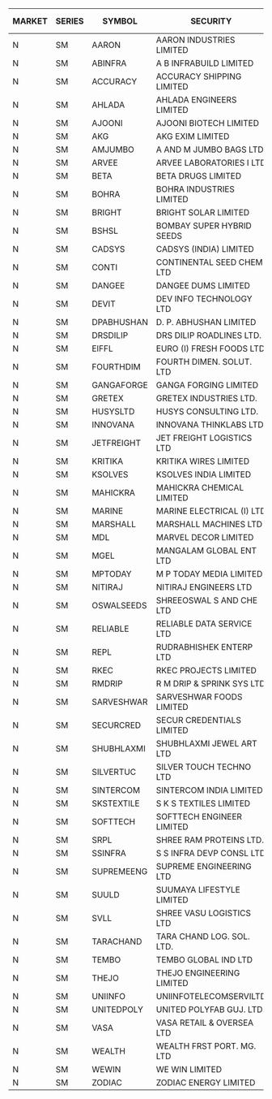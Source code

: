 


| MARKET | SERIES | SYMBOL | SECURITY | PREV CL PR | OPEN PRICE | HIGH PRICE | LOW PRICE | CLOSE PRICE | NET TRDVAL | NET TRDQTY | CORP IND | HI 52 WK | LO 52 WK |
| ----- | ----- | ----- | ----- | ----- | ----- | ----- | ----- | ----- | ----- | ----- | ----- | ----- | ----- |
| N | SM | AARON | AARON INDUSTRIES LIMITED | 28.25 | 27.50 | 27.50 | 27.50 | 27.50 | 173250.00 | 6300 |  | 58.00 | 27.50 |
| N | SM | ABINFRA | A B INFRABUILD LIMITED | 9.10 | 9.00 | 9.55 | 9.00 | 9.55 | 219200.00 | 24000 |  | 21.00 | 8.45 |
| N | SM | ACCURACY | ACCURACY SHIPPING LIMITED | 38.90 | 40.00 | 40.00 | 40.00 | 40.00 | 64000.00 | 1600 |  | 42.60 | 12.35 |
| N | SM | AHLADA | AHLADA ENGINEERS LIMITED | 44.80 | 45.00 | 45.00 | 45.00 | 45.00 | 45000.00 | 1000 |  | 69.95 | 36.30 |
| N | SM | AJOONI | AJOONI BIOTECH LIMITED | 33.65 | 33.65 | 33.70 | 33.60 | 33.60 | 807800.00 | 24000 |  | 36.50 | 6.35 |
| N | SM | AKG | AKG EXIM LIMITED | 43.25 | 47.20 | 47.25 | 47.20 | 47.25 | 377800.00 | 8000 |  | 54.80 | 30.00 |
| N | SM | AMJUMBO | A AND M JUMBO BAGS LTD | 7.05 | 6.70 | 7.30 | 6.70 | 7.30 | 226800.00 | 32000 |  | 14.70 | 5.85 |
| N | SM | ARVEE | ARVEE LABORATORIES I LTD | 76.95 | 70.80 | 70.80 | 70.80 | 70.80 | 849600.00 | 12000 |  | 76.95 | 37.60 |
| N | SM | BETA | BETA DRUGS LIMITED | 87.00 | 86.00 | 86.00 | 84.50 | 84.50 | 341600.00 | 4000 |  | 104.60 | 37.00 |
| N | SM | BOHRA | BOHRA INDUSTRIES LIMITED | 1.60 | 1.55 | 1.55 | 1.55 | 1.55 | 3100.00 | 2000 |  | 4.00 | .35 |
| N | SM | BRIGHT | BRIGHT SOLAR LIMITED | 7.75 | 7.45 | 7.45 | 7.45 | 7.45 | 22350.00 | 3000 |  | 19.90 | 4.70 |
| N | SM | BSHSL | BOMBAY SUPER HYBRID SEEDS | 91.10 | 90.00 | 96.80 | 90.00 | 96.35 | 1035600.00 | 11200 |  | 134.05 | 85.70 |
| N | SM | CADSYS | CADSYS (INDIA) LIMITED | 26.30 | 26.00 | 26.00 | 26.00 | 26.00 | 52000.00 | 2000 |  | 49.50 | 15.50 |
| N | SM | CONTI | CONTINENTAL SEED CHEM LTD | 10.50 | 11.00 | 11.00 | 11.00 | 11.00 | 36663.00 | 3333 |  | 102.20 | 5.55 |
| N | SM | DANGEE | DANGEE DUMS LIMITED | 81.00 | 81.00 | 81.00 | 81.00 | 81.00 | 64800.00 | 800 |  | 145.00 | 71.00 |
| N | SM | DEVIT | DEV INFO TECHNOLOGY LTD | 109.00 | 109.75 | 109.75 | 109.75 | 109.75 | 164625.00 | 1500 |  | 120.00 | 57.00 |
| N | SM | DPABHUSHAN | D. P. ABHUSHAN LIMITED | 85.05 | 88.70 | 88.70 | 88.70 | 88.70 | 354800.00 | 4000 |  | 93.00 | 37.50 |
| N | SM | DRSDILIP | DRS DILIP ROADLINES LTD. | 74.45 | 74.00 | 74.00 | 74.00 | 74.00 | 4972800.00 | 67200 |  | 78.00 | 60.00 |
| N | SM | EIFFL | EURO (I) FRESH FOODS LTD | 91.50 | 92.00 | 92.25 | 91.00 | 92.00 | 734400.00 | 8000 |  | 131.00 | 71.00 |
| N | SM | FOURTHDIM | FOURTH DIMEN. SOLUT. LTD | 13.00 | 12.35 | 13.65 | 12.35 | 13.65 | 64350.00 | 5000 |  | 16.25 | 5.30 |
| N | SM | GANGAFORGE | GANGA FORGING LIMITED | 17.80 | 18.20 | 18.35 | 18.00 | 18.35 | 765900.00 | 42000 |  | 18.75 | 8.70 |
| N | SM | GRETEX | GRETEX INDUSTRIES LTD. | 5.65 | 5.70 | 5.70 | 5.70 | 5.70 | 68400.00 | 12000 |  | 5.70 | 5.20 |
| N | SM | HUSYSLTD | HUSYS CONSULTING LTD. | 49.00 | 50.00 | 50.80 | 50.00 | 50.75 | 1008400.00 | 20000 |  | 52.00 | 20.50 |
| N | SM | INNOVANA | INNOVANA THINKLABS LTD. | 122.65 | 118.00 | 123.00 | 118.00 | 123.00 | 241000.00 | 2000 |  | 326.40 | 73.05 |
| N | SM | JETFREIGHT | JET FREIGHT LOGISTICS LTD | 13.25 | 13.25 | 13.25 | 13.25 | 13.25 | 106000.00 | 8000 |  | 21.60 | 11.90 |
| N | SM | KRITIKA | KRITIKA WIRES LIMITED | 37.00 | 36.00 | 36.00 | 36.00 | 36.00 | 432000.00 | 12000 |  | 37.50 | 32.00 |
| N | SM | KSOLVES | KSOLVES INDIA LIMITED | 245.00 | 232.75 | 233.00 | 232.75 | 233.00 | 558900.00 | 2400 |  | 260.00 | 102.05 |
| N | SM | MAHICKRA | MAHICKRA CHEMICAL LIMITED | 72.10 | 72.20 | 72.20 | 72.05 | 72.05 | 216375.00 | 3000 |  | 93.50 | 52.10 |
| N | SM | MARINE | MARINE ELECTRICAL (I) LTD | 153.95 | 156.00 | 156.00 | 146.50 | 147.75 | 3616500.00 | 24000 |  | 156.00 | 78.00 |
| N | SM | MARSHALL | MARSHALL MACHINES LTD | 7.65 | 7.50 | 8.00 | 7.40 | 8.00 | 702750.00 | 93000 |  | 24.45 | 4.85 |
| N | SM | MDL | MARVEL DECOR LIMITED | 17.30 | 16.50 | 16.50 | 16.50 | 16.50 | 33000.00 | 2000 |  | 30.00 | 13.90 |
| N | SM | MGEL | MANGALAM GLOBAL ENT LTD | 42.00 | 41.80 | 41.80 | 41.80 | 41.80 | 125400.00 | 3000 |  | 65.10 | 41.80 |
| N | SM | MPTODAY | M P TODAY MEDIA LIMITED | 14.00 | 13.90 | 13.90 | 13.90 | 13.90 | 27800.00 | 2000 |  | 33.00 | 13.15 |
| N | SM | NITIRAJ | NITIRAJ ENGINEERS LTD | 55.10 | 52.35 | 52.35 | 52.35 | 52.35 | 157050.00 | 3000 |  | 97.00 | 52.35 |
| N | SM | OSWALSEEDS | SHREEOSWAL S AND CHE LTD | 44.00 | 41.80 | 44.00 | 41.80 | 44.00 | 510400.00 | 12000 |  | 46.75 | 21.80 |
| N | SM | RELIABLE | RELIABLE DATA SERVICE LTD | 27.95 | 27.50 | 28.00 | 27.50 | 28.00 | 799200.00 | 28800 |  | 36.40 | 19.95 |
| N | SM | REPL | RUDRABHISHEK ENTERP LTD | 45.10 | 43.00 | 47.25 | 43.00 | 47.25 | 1105800.00 | 24000 |  | 47.25 | 20.60 |
| N | SM | RKEC | RKEC PROJECTS LIMITED | 33.75 | 35.50 | 35.50 | 35.50 | 35.50 | 319500.00 | 9000 |  | 66.65 | 26.20 |
| N | SM | RMDRIP | R M DRIP & SPRINK SYS LTD | 55.95 | 53.20 | 53.20 | 53.20 | 53.20 | 106400.00 | 2000 |  | 63.00 | 14.00 |
| N | SM | SARVESHWAR | SARVESHWAR FOODS LIMITED | 11.20 | 10.70 | 10.80 | 10.65 | 10.80 | 51440.00 | 4800 |  | 38.00 | 8.45 |
| N | SM | SECURCRED | SECUR CREDENTIALS LIMITED | 15.30 | 15.90 | 16.05 | 14.80 | 16.05 | 161730.00 | 10200 |  | 62.50 | 12.15 |
| N | SM | SHUBHLAXMI | SHUBHLAXMI JEWEL ART LTD | 22.50 | 21.75 | 23.60 | 21.75 | 22.50 | 112800.00 | 5000 |  | 172.00 | 16.30 |
| N | SM | SILVERTUC | SILVER TOUCH TECHNO LTD | 98.00 | 91.00 | 91.00 | 91.00 | 91.00 | 182000.00 | 2000 |  | 130.00 | 90.00 |
| N | SM | SINTERCOM | SINTERCOM INDIA LIMITED | 74.00 | 74.00 | 74.00 | 74.00 | 74.00 | 148000.00 | 2000 |  | 82.65 | 35.55 |
| N | SM | SKSTEXTILE | S K S TEXTILES LIMITED | 24.10 | 24.10 | 24.10 | 24.10 | 24.10 | 361500.00 | 15000 |  | 48.90 | 22.25 |
| N | SM | SOFTTECH | SOFTTECH ENGINEER LIMITED | 62.00 | 62.00 | 62.00 | 62.00 | 62.00 | 694400.00 | 11200 |  | 76.25 | 32.45 |
| N | SM | SRPL | SHREE RAM PROTEINS LTD. | 30.20 | 30.35 | 30.35 | 30.35 | 30.35 | 121400.00 | 4000 |  | 36.00 | 22.50 |
| N | SM | SSINFRA | S S INFRA DEVP CONSL LTD | 7.20 | 7.20 | 7.20 | 7.20 | 7.20 | 21600.00 | 3000 |  | 17.20 | 6.90 |
| N | SM | SUPREMEENG | SUPREME ENGINEERING LTD | 16.80 | 16.80 | 16.80 | 16.80 | 16.80 | 67200.00 | 4000 |  | 30.00 | 13.20 |
| N | SM | SUULD | SUUMAYA LIFESTYLE LIMITED | 31.00 | 30.95 | 31.00 | 30.95 | 31.00 | 6447600.00 | 208000 |  | 41.00 | 17.55 |
| N | SM | SVLL | SHREE VASU LOGISTICS LTD | 84.30 | 81.70 | 81.70 | 81.70 | 81.70 | 81700.00 | 1000 |  | 120.90 | 70.00 |
| N | SM | TARACHAND | TARA CHAND LOG. SOL. LTD. | 32.00 | 34.00 | 34.00 | 34.00 | 34.00 | 68000.00 | 2000 |  | 43.00 | 21.10 |
| N | SM | TEMBO | TEMBO GLOBAL IND LTD | 174.50 | 177.00 | 177.00 | 168.20 | 168.20 | 3168400.00 | 18000 |  | 177.00 | 107.00 |
| N | SM | THEJO | THEJO ENGINEERING LIMITED | 974.20 | 1022.90 | 1022.90 | 960.00 | 999.10 | 6597430.00 | 6600 |  | 1022.90 | 350.55 |
| N | SM | UNIINFO | UNIINFOTELECOMSERVILTD | 9.50 | 9.05 | 9.05 | 9.05 | 9.05 | 18100.00 | 2000 |  | 32.15 | 9.05 |
| N | SM | UNITEDPOLY | UNITED POLYFAB GUJ. LTD. | 11.70 | 12.25 | 12.25 | 12.25 | 12.25 | 36750.00 | 3000 |  | 12.50 | 5.95 |
| N | SM | VASA | VASA RETAIL & OVERSEA LTD | 7.35 | 7.45 | 7.45 | 7.10 | 7.10 | 86600.00 | 12000 |  | 22.00 | 5.90 |
| N | SM | WEALTH | WEALTH FRST PORT. MG. LTD | 94.60 | 99.30 | 99.30 | 99.30 | 99.30 | 297900.00 | 3000 |  | 147.00 | 90.00 |
| N | SM | WEWIN | WE WIN LIMITED | 57.00 | 54.15 | 54.15 | 54.15 | 54.15 | 108300.00 | 2000 |  | 88.00 | 54.15 |
| N | SM | ZODIAC | ZODIAC ENERGY LIMITED | 19.75 | 19.50 | 19.50 | 19.50 | 19.50 | 39000.00 | 2000 |  | 27.50 | 11.25 |



